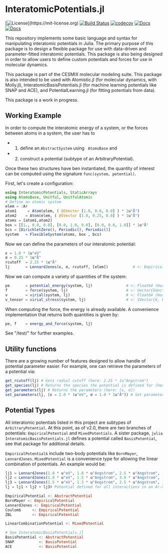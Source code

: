 # InteratomicPotentials.jl

[![License](https://img.shields.io/badge/License-MIT-blue.svg?style=flat-square")](https://mit-license.org)
[![Build Status](https://github.com/cesmix-mit/InteratomicPotentials.jl/workflows/CI/badge.svg)](https://github.com/cesmix-mit/InteratomicPotentials.jl/actions)
[![codecov](https://codecov.io/gh/cesmix-mit/InteratomicPotentials.jl/branch/main/graph/badge.svg?token=IF6zvl50j9)](https://codecov.io/gh/cesmix-mit/InteratomicPotentials.jl)
[![Docs](https://img.shields.io/badge/docs-stable-blue.svg)](https://cesmix-mit.github.io/InteratomicPotentials.jl/stable)
[![Docs](https://img.shields.io/badge/docs-dev-blue.svg)](https://cesmix-mit.github.io/InteratomicPotentials.jl/dev)

This repository implements some basic language and syntax for manipulating interatomic potentials in Julia. The primary purpose of this package is to design a flexible package for use with data-driven and parameter-fitted interatomic potentials. This package is also being designed in order to allow users to define custom potentials and forces for use in molecular dynamics.

This package is part of the CESMIX molecular modeling suite. This package is also intended to be used with Atomistic.jl (for molecular dynamics, with Molly.jl), InteratomicBasisPotentials.jl (for machine learning potentials like SNAP and ACE), and  PotentialLearning.jl (for fitting potentials from data).

This package is a work in progress. 

## Working Example

In order to compute the interatomic energy of a system, or the forces between atoms in a system, the user has to

- 1. define an `AbstractSystem` using ` AtomsBase` and
- 2. construct a potential (subtype of an ArbitraryPotential).

Once these two structures have ben instantiated, the quantity of interest can be computed using the signature `func(system, potential)`.

First, let's create a configuration:
```julia
using InteratomicPotentials, StaticArrays
using AtomsBase, Unitful, UnitfulAtomic
# Define an atomic system
elem = :Ar
atom1     = Atom(elem, ( @SVector [1.0, 0.0, 0.0] ) * 1u"Å")
atom2    = Atom(elem, ( @SVector [1.0, 0.25, 0.0] ) * 1u"Å")
atoms = [atom1,atom2]
box = [[1., 0.0, 0.0], [0.0, 1.0, 0.0], [0.0, 0.0, 1.0]] * 1u"Å"
bcs = [DirichletZero(), Periodic(), Periodic()]
system   = FlexibleSystem(atoms, box , bcs)
```
Now we can define the parameters of our interatomic potential:
```julia
ϵ = 1.0 * 1u"eV"
σ = 0.25 * 1u"Å"
rcutoff  = 2.25 * 1u"Å"
lj       = LennardJones(ϵ, σ, rcutoff, [elem])           # <: EmpiricalPotential <: AbstractPotential
```

Now we can compute a variety of quantities of the system:
```julia
pe       = potential_energy(system, lj)               # <: Float64 (Hartree)
f        = force(system, lj)                          # <: Vector{SVector{3, Float64}} (Hartree/Bohr)
v        = virial(system, lj)                         # <: Float64 (Hartree)
v_tensor = virial_stress(system, lj)                  # <: SVector{6, Float64} (Hartree)
```

When computing the force, the energy is already available. A convenience implementation that returns both quantities is given by:
```julia 
pe, f    = energy_and_force(system, lj)
```

See "/test/" for further examples.

## Utility functions
There are a growing number of features designed to allow handle of potential parameter easier. For example, one can retrieve the parameters of a potential via:
```julia
get_rcutoff(lj) # Gets radial cutoff (here: 2.25 * 1u"Angstrom")
get_species(lj) # Returns the species the potential is defined for (here: [:Ar])
get_parameters(lj) # Returns the parameters (here: [ϵ, σ])
set_parameters(lj, (ϵ = 2.0 * 1u"eV", σ = 1.0 * 1u"Å")) # Set parameters (returns a new potential)
```

## Potential Types

All interatomic potentials listed in this project are subtypes of `ArbitraryPotential`. At this point, as of v2.0, there are two branches of potentials: `EmpiricalPotential` and `MixedPotentials`. A sister package, ```julia InteratomicBasisPotentials.jl``` defines a potential called `BasisPotential`, see that package for additional details.

`EmpiricalPotential`s include two-body potentials like `BornMayer`, `LennardJones`. `MixedPotential` is a convenience type for allowing the linear combination of potentials. An example would be:
```julia
lj1 = LennardJones(1.0 * u"eV", 1.0 * u"Angstrom", 2.5 * u"Angstrom", [:Ar]) # Ar-Ar Interactions
lj2 = LennardJones(1.0 * u"eV", 1.5 * u"Angstrom", 3.0 * u"Angstrom", [:Xe]) # Xe-Xe Interactions
lj3 = LennardJones(1.5 * u"eV", 1.3 * u"Angstrom", 2.5 * u"Angstrom", [:Ar, :Xe]) # Ar-Xe Interactions
lj = lj1 + lj2 + lj3# Potential defined for all interactions in an Ar-Xe system.
```

```julia
EmpiricalPotential <: AbstractPotential
BornMayer <: EmpiricalPotential
LennardJones <: EmpiricalPotential
Coulomb     <: EmpiricalPotential
ZBL         <: EmpiricalPotential

LinearCombinationPotential <: MixedPotential

# See InteratomicBasisPotentials.jl
BasisPotential <: AbstractPotential
SNAP           <: BasisPotential
ACE            <: BasisPotential
```

